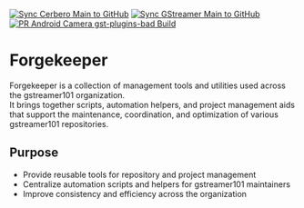 [![Sync Cerbero Main to GitHub](https://github.com/gstreamer101/forgekeeper/actions/workflows/sync-cerbero.yml/badge.svg)](https://github.com/gstreamer101/forgekeeper/actions/workflows/sync-cerbero.yml)
[![Sync GStreamer Main to GitHub](https://github.com/gstreamer101/forgekeeper/actions/workflows/sync-gstreamer.yml/badge.svg)](https://github.com/gstreamer101/forgekeeper/actions/workflows/sync-gstreamer.yml)
[![PR Android Camera gst-plugins-bad Build](https://github.com/gstreamer101/gstreamer/actions/workflows/pr-check.yaml/badge.svg)](https://github.com/gstreamer101/gstreamer/actions/workflows/pr-check.yaml)

# Forgekeeper

Forgekeeper is a collection of management tools and utilities used across the gstreamer101 organization.  
It brings together scripts, automation helpers, and project management aids that support the maintenance, coordination, and optimization of various gstreamer101 repositories.

## Purpose

- Provide reusable tools for repository and project management
- Centralize automation scripts and helpers for gstreamer101 maintainers
- Improve consistency and efficiency across the organization
